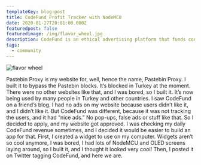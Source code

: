 ```yaml
---
templateKey: blog-post
title: CodeFund Profit Tracker with NodeMCU
date: 2020-01-27T20:01:00.000Z
featuredpost: false
featuredimage: /img/flavor_wheel.jpg
description: CodeFund is an ethical advertising platform that funds contributors of the open source ecosystem
tags:
  - community
---
```


![flavor wheel](/img/flavor_wheel.jpg)

Pastebin Proxy is my website for, well, hence the name, Pastebin Proxy. I built it to bypass the Pastebin blocks. It’s blocked in Turkey at the moment. There were no other websites like that, and I was bored, so I built it. It’s now being used by many people in Turkey and other countries.
I saw CodeFund on a friend’s blog. I had no ads on my website because users didn’t like it, and I didn’t like it. But CodeFund was different, because it was not tracking the users, and it had “nice ads.” No pop-ups, false ads or stuff like that. So I decided to apply, and my website got approved.
I was checking my daily CodeFund revenue sometimes, and I decided it would be easier to build an app for that. First, I created a widget to use on my computer. Widgets aren’t so cool anymore, I was bored, I had lots of NodeMCU and OLED screens laying around, so I built it, and I thought it looked very cool! Then, I posted it on Twitter tagging CodeFund, and here we are.
